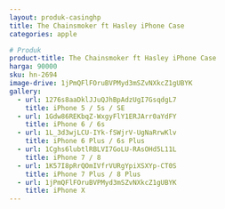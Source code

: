 ```yaml
---
layout: produk-casinghp
title: The Chainsmoker ft Hasley iPhone Case
categories: apple

# Produk
product-title: The Chainsmoker ft Hasley iPhone Case
harga: 90000
sku: hn-2694
image-drive: 1jPmQFlFOruBVPMyd3mSZvNXkcZ1gUBYK
gallery:
  - url: 1276s8aaDklJJuQJhBpAdzUgI7GsqdgL7
    title: iPhone 5 / 5s / SE
  - url: 1Gdw86REKbqZ-WxgyFlY1ERJArr0aYdFY
    title: iPhone 6 / 6s
  - url: 1L_3d3wjLCU-IYk-fSWjrV-UgNaRrwKlv
    title: iPhone 6 Plus / 6s Plus
  - url: 1Cghs6lubtlRBLVI7GoLU-RAsOHd5L11L
    title: iPhone 7 / 8
  - url: 1K57I8pRrQOmIVfrVURgYpiXSXYp-CT0S
    title: iPhone 7 Plus / 8 Plus
  - url: 1jPmQFlFOruBVPMyd3mSZvNXkcZ1gUBYK
    title: iPhone X
---
```

